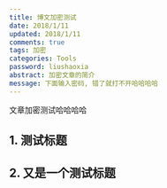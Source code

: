 ```yaml
---
title: 博文加密测试
date: 2018/1/11
updated: 2018/1/11 
comments: true 
tags: 加密
categories: Tools
password: liushaoxia
abstract: 加密文章的简介
message: 下面输入密码, 错了就打不开哈哈哈哈
---
```


文章加密测试哈哈哈哈

<!---more--->
## 1. 测试标题
## 2. 又是一个测试标题

